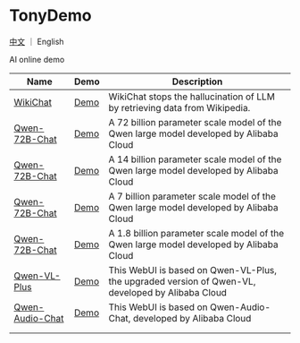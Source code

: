 # TonyDemo

[中文](README_CN.md) ｜  English 

AI online demo 

| Name | Demo| Description |
| ------ | ----- | ---- |
| [WikiChat](https://github.com/stanford-oval/WikiChat) | [Demo]([wikichat.genie.stanford.edu/](https://wikichat.genie.stanford.edu/)) | WikiChat stops the hallucination of LLM by retrieving data from Wikipedia. |
| [Qwen-72B-Chat](https://github.com/QwenLM/Qwen) | [Demo](https://modelscope.cn/studios/qwen/Qwen-72B-Chat-Demo/summary) | A 72 billion parameter scale model of the Qwen large model  developed by Alibaba Cloud |
| [Qwen-72B-Chat](https://github.com/QwenLM/Qwen) | [Demo](https://modelscope.cn/studios/qwen/Qwen-14B-Chat-Demo/summary) | A 14 billion parameter scale model of the Qwen large model  developed by Alibaba Cloud |
| [Qwen-72B-Chat](https://github.com/QwenLM/Qwen) | [Demo](https://modelscope.cn/studios/qwen/Qwen-7B-Chat-Demo/summary) | A 7 billion parameter scale model of the Qwen large model  developed by Alibaba Cloud |
| [Qwen-72B-Chat](https://github.com/QwenLM/Qwen) | [Demo](https://www.modelscope.cn/studios/qwen/Qwen-1_8B-Chat-Demo/summary) | A 1.8 billion parameter scale model of the Qwen large model  developed by Alibaba Cloud |
| [Qwen-VL-Plus](https://github.com/QwenLM/Qwen-VL) | [Demo](https://modelscope.cn/studios/qwen/Qwen-VL-Chat-Demo/summary) | This WebUI is based on Qwen-VL-Plus, the upgraded version of Qwen-VL, developed by Alibaba Cloud |
| [Qwen-Audio-Chat](https://github.com/QwenLM/Qwen-Audio) | [Demo](https://modelscope.cn/studios/qwen/Qwen-Audio-Chat-Demo/summary) | This WebUI is based on Qwen-Audio-Chat, developed by Alibaba Cloud |
| | | |
| | | |
